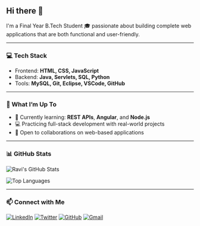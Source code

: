 ## Hi there 👋  
I'm a Final Year B.Tech Student 🎓 passionate about building complete web applications that are both functional and user-friendly.

---

### 💻 Tech Stack  
- Frontend: **HTML, CSS, JavaScript**  
- Backend: **Java, Servlets, SQL, Python**  
- Tools: **MySQL, Git, Eclipse, VSCode, GitHub**

---

### 🚀 What I’m Up To  
- 🌱 Currently learning: **REST APIs**, **Angular**, and **Node.js**  
- 💻 Practicing full-stack development with real-world projects  
- 🤝 Open to collaborations on web-based applications

---

### 📊 GitHub Stats  

![Ravi's GitHub Stats](https://github-readme-stats.vercel.app/api?username=Ravi-narayana-brahma&show_icons=true&theme=radical)  

![Top Languages](https://github-readme-stats.vercel.app/api/top-langs/?username=Ravi-narayana-brahma&layout=compact&theme=radical)

---

### 📫 Connect with Me

[![LinkedIn](https://img.shields.io/badge/-LinkedIn-fff?style=social&logo=linkedin)](https://www.linkedin.com/in/your-linkedin/)
[![Twitter](https://img.shields.io/badge/-Twitter-fff?style=social&logo=twitter)](https://twitter.com/your-twitter)
[![GitHub](https://img.shields.io/badge/-GitHub-fff?style=social&logo=github)](https://github.com/your-username)
[![Gmail](https://img.shields.io/badge/-Gmail-fff?style=social&logo=gmail)](mailto:your-email@gmail.com)






